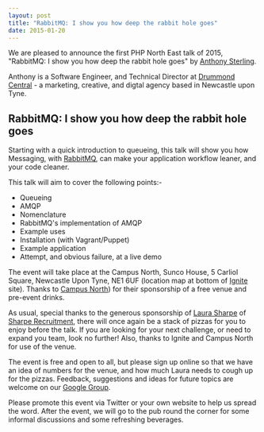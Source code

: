 ```yaml
---
layout: post
title: "RabbitMQ: I show you how deep the rabbit hole goes"
date: 2015-01-20
---
```


We are pleased to announce the first PHP North East talk of 2015, "RabbitMQ: I show you how deep the rabbit hole goes" by [Anthony Sterling][1].

Anthony is a Software Engineer, and Technical Director at [Drummond Central][2] - a marketing, creative, and digtal agency based in Newcastle upon Tyne.

## RabbitMQ: I show you how deep the rabbit hole goes

Starting with a quick introduction to queueing, this talk will show you how Messaging, with [RabbitMQ][3], can make your application workflow leaner, and your code cleaner.

This talk will aim to cover the following points:-

- Queueing
- AMQP
- Nomenclature
- RabbitMQ's implementation of AMQP
- Example uses
- Installation (with Vagrant/Puppet)
- Example application
- Attempt, and obvious failure, at a live demo

The event will take place at the Campus North, Sunco House, 5 Carliol Square, Newcastle Upon Tyne, NE1 6UF (location map at bottom of [Ignite][4] site). Thanks to [Campus North][5]) for their sponsorship of a free venue and pre-event drinks.

As usual, special thanks to the generous sponsorship of [Laura Sharpe][6] of [Sharpe Recruitment][7], there will once again be a stack of pizzas for you to enjoy before the talk. If you are looking for your next challenge, or need to expand you team, look no further! Also, thanks to Ignite and Campus North for use of the venue.

The event is free and open to all, but please sign up online so that we have an idea of numbers for the venue, and how much Laura needs to cough up for the pizzas. Feedback, suggestions and ideas for future topics are welcome on our [Google Group][8].

Please promote this event via Twitter or your own website to help us spread the word. After the event, we will go to the pub round the corner for some informal discussions and some refreshing beverages.

[1]: https://twitter.com/anthonysterling
[2]: http://drummondcentral.co.uk/
[3]: http://www.rabbitmq.com/
[4]: http://ignite100.com/
[5]: http://campusnorth.co.uk/
[6]: https://twitter.com/sharperecruit
[7]: http://www.sharperecruitment.co.uk/
[8]: http://groups.google.com/group/php-north-east